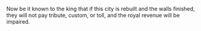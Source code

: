 Now be it known to the king that if this city is rebuilt and the walls finished, they will not pay tribute, custom, or toll, and the royal revenue will be impaired.
